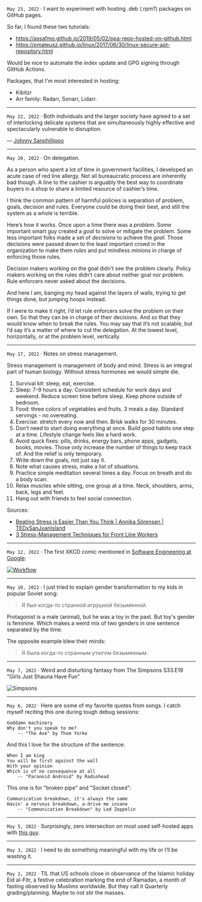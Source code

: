 `May 23, 2022` · 
I want to experiment with hosting .deb (.rpm?) packages on GitHub pages.

So far, I found these two tutorials:
* https://assafmo.github.io/2019/05/02/ppa-repo-hosted-on-github.html
* https://pmateusz.github.io/linux/2017/06/30/linux-secure-apt-repository.html

Would be nice to automate the index update and GPG signing through GitHub Actions.

Packages, that I'm most interested in hosting:
* Kibitzr
* Arr family: Radarr, Sonarr, Lidarr.

---

`May 22, 2022` · 
Both individuals and the larger society have agreed to a set of interlocking delicate systems that are simultaneously highly effective and spectacularly vulnerable to disruption.

— [Johnny Sanphillippo](https://www.granolashotgun.com/granolashotguncom/hp5pmb0n95ut9hyeatewotgd2n1ebr)

---

`May 20, 2022` · On delegation. 

As a person who spent a lot of time in government facilities, I developed an acute case of red line allergy.
Not all bureaucratic process are inherently bad though. A line to the cashier is arguably the best way to coordinate buyers in a shop to share a limited resource of cashier’s time.

I think the common pattern of harmful policies is separation of problem, goals, decision and rules. Everyone could be doing their best, and still the system as a whole is terrible.

Here’s how it works. Once upon a time there was a _problem_. Some important smart guy created a *goal* to solve or mitigate the problem. Some less important folks made a set of *decisions* to achieve the *goal*. Those decisions were passed down to the least important crowd in the organization to make them *rules* and put mindless minions in charge of enforcing those rules. 

Decision makers working on the goal didn’t see the problem clearly. Policy makers working on the rules didn’t care about neither goal nor problem. Rule enforcers never asked about the decisions.

And here I am, banging my head against the layers of walls, trying to get things done, but jumping hoops instead. 

If I were to make it right, I’d let rule enforcers solve the problem on their own. So that they can be in charge of their decisions. And so that they would know when to break the rules. You may say that it’s not scalable, but I’d say it’s a matter of where to cut the delegation. At the lowest level, horizontally, or at the problem level, vertically. 

---

`May 17, 2022` · Notes on stress management. 

Stress management is management of body and mind. Stress is an integral part of human biology. Without stress hormones we would simple die. 

1. Survival kit: sleep, eat, exercise. 
2. Sleep: 7-9 hours a day. Consistent schedule for work days and weekend. Reduce screen time before sleep. Keep phone outside of bedroom. 
3. Food: three colors of vegetables and fruits. 3 meals a day. Standard servings - no overeating. 
4. Exercise: stretch every now and then. Brisk walks for 30 minutes. 
5. Don’t need to start doing everything at once. Build good habits one step at a time. Lifestyle change feels like a hard work. 
6. Avoid quick fixes: pills, drinks, energy bars, phone apps, gadgets, books, movies. Those only increase the number of things to keep track of. And the relief is only temporary.
7. Write down the goals, not just say it. 
8. Note what causes stress, make a list of situations. 
9. Practice simple meditation several times a day. Focus on breath and do a body scan. 
10. Relax muscles while sitting, one group at a time. Neck, shoulders, arms, back, legs and feet.
11. Hang out with friends to feel social connection.

Sources:
* [Beating Stress is Easier Than You Think | Annika Sörensen | TEDxSanJuanIsland](https://youtu.be/zDlz5N6DXuE)
* [3 Stress-Management Techniques for Front Line Workers](https://youtu.be/i-pazYyLSWQ)

---

`May 12, 2022` · The first XKCD comic mentioned in [Software Engineering at Google](https://abseil.io/resources/swe-book):

[![Workflow](/life/images/xkcd_workflow.png)](https://xkcd.com/1172/)

---

`May 10, 2022` · I just tried to explain gender transformation to my kids in popular Soviet song:

> Я был когда-то странной игрушкой безымянной.

Protagonist is a male (animal), but he was a toy in the past.
But toy's gender is feminine.
Which makes a weird mix of two genders in one sentence separated by the time.

The opposite example blew their minds:

> Я была когда-то странным утюгом безымянным.

---

`May 7, 2022` · Weird and disturbing fantasy from The Simpsons S33.E19 "Girls Just Shauna Have Fun"

![Simpsons](/life/images/simpsons-dream.jpeg)

---

`May 6, 2022` ·
Here are some of my favorite quotes from songs.
I catch myself reciting this one during tough debug sessions:

    Goddamn machinery
    Why don't you speak to me?
        -- "The Axe" by Thom Yorke


And this I love for the structure of the sentence:

    When I am king
    You will be first against the wall
    With your opinion
    Which is of no consequence at all
        -- "Paranoid Android" by Radiohead


This one is for "broken pipe" and "Socket closed":

    Communication breakdown, it's always the same
    Havin' a nervous breakdown, a-drive me insane
        -- "Communication Breakdown" by Led Zeppelin

---

`May 5, 2022` ·
Surprisingly, zero intersection on most used self-hosted apps
with [this guy](https://noted.lol/what-are-your-most-used-self-hosted-applications/).

---

`May 3, 2022` ·
I need to do something meaningful with my life or I’ll be wasting it.

---

`May 2, 2022` ·
TIL that US schools close in observance of the Islamic holiday Eid al-Fitr, a festive celebration marking the end of Ramadan, a month of fasting observed by Muslims worldwide.
But they call it Quarterly grading/planning. Maybe to not stir the masses.
